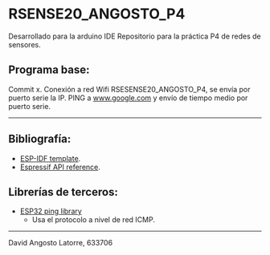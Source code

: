 # RSENSE20_ANGOSTO_P4

Desarrollado para la arduino IDE
Repositorio para la práctica P4 de redes de sensores.

## Programa base:
Commit x.
Conexión a red Wifi RSESENSE20_ANGOSTO_P4, se envía por puerto serie la IP. PING a www.google.com y envío de tiempo medio por puerto serie.

---
## Bibliografía:
* [ESP-IDF template](https://github.com/espressif/esp-idf-template).
* [Espressif API reference](https://docs.espressif.com/projects/esp-idf/en/latest/esp32/api-reference/index.html).
## Librerías de terceros:
* [ESP32 ping library](https://github.com/marian-craciunescu/ESP32Ping)
    * Usa el protocolo a nivel de red ICMP.
---
David Angosto Latorre, 633706

